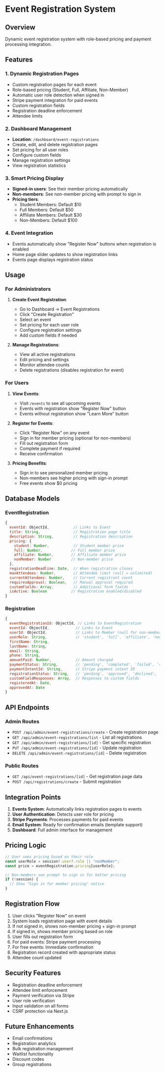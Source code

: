 # Event Registration System

## Overview
Dynamic event registration system with role-based pricing and payment processing integration.

## Features

### 1. Dynamic Registration Pages
- Custom registration pages for each event
- Role-based pricing (Student, Full, Affiliate, Non-Member)
- Automatic user role detection when signed in
- Stripe payment integration for paid events
- Custom registration fields
- Registration deadline enforcement
- Attendee limits

### 2. Dashboard Management
- **Location**: `/dashboard/event-registrations`
- Create, edit, and delete registration pages
- Set pricing for all user roles
- Configure custom fields
- Manage registration settings
- View registration statistics

### 3. Smart Pricing Display
- **Signed-in users**: See their member pricing automatically
- **Non-members**: See non-member pricing with prompt to sign in
- **Pricing tiers**:
  - Student Members: Default $10
  - Full Members: Default $50  
  - Affiliate Members: Default $30
  - Non-Members: Default $100

### 4. Event Integration
- Events automatically show "Register Now" buttons when registration is enabled
- Home page slider updates to show registration links
- Events page displays registration status

## Usage

### For Administrators

1. **Create Event Registration**:
   - Go to Dashboard → Event Registrations
   - Click "Create Registration"
   - Select an event
   - Set pricing for each user role
   - Configure registration settings
   - Add custom fields if needed

2. **Manage Registrations**:
   - View all active registrations
   - Edit pricing and settings
   - Monitor attendee counts
   - Delete registrations (disables registration for event)

### For Users

1. **View Events**:
   - Visit `/events` to see all upcoming events
   - Events with registration show "Register Now" button
   - Events without registration show "Learn More" button

2. **Register for Events**:
   - Click "Register Now" on any event
   - Sign in for member pricing (optional for non-members)
   - Fill out registration form
   - Complete payment if required
   - Receive confirmation

3. **Pricing Benefits**:
   - Sign in to see personalized member pricing
   - Non-members see higher pricing with sign-in prompt
   - Free events show $0 pricing

## Database Models

### EventRegistration
```javascript
{
  eventId: ObjectId,           // Links to Event
  title: String,               // Registration page title
  description: String,         // Registration description
  pricing: {
    student: Number,           // Student member price
    full: Number,             // Full member price
    affiliate: Number,        // Affiliate member price
    nonMember: Number         // Non-member price
  },
  registrationDeadline: Date,  // When registration closes
  maxAttendees: Number,        // Attendee limit (null = unlimited)
  currentAttendees: Number,    // Current registrant count
  requiresApproval: Boolean,   // Manual approval required
  customFields: Array,         // Additional form fields
  isActive: Boolean           // Registration enabled/disabled
}
```

### Registration
```javascript
{
  eventRegistrationId: ObjectId, // Links to EventRegistration
  eventId: ObjectId,            // Links to Event
  userId: ObjectId,             // Links to Member (null for non-members)
  userRole: String,             // 'student', 'full', 'affiliate', 'nonMember'
  firstName: String,
  lastName: String,
  email: String,
  phone: String,
  amountPaid: Number,           // Amount charged
  paymentStatus: String,        // 'pending', 'completed', 'failed', 'refunded'
  paymentIntentId: String,      // Stripe payment intent ID
  registrationStatus: String,   // 'pending', 'approved', 'declined', 'cancelled'
  customFieldResponses: Array,  // Responses to custom fields
  registeredAt: Date,
  approvedAt: Date
}
```

## API Endpoints

### Admin Routes
- `POST /api/admin/event-registrations/create` - Create registration page
- `GET /api/admin/event-registrations/list` - List all registrations
- `GET /api/admin/event-registrations/[id]` - Get specific registration
- `PUT /api/admin/event-registrations/[id]` - Update registration
- `DELETE /api/admin/event-registrations/[id]` - Delete registration

### Public Routes
- `GET /api/event-registrations/[id]` - Get registration page data
- `POST /api/registrations/create` - Submit registration

## Integration Points

1. **Events System**: Automatically links registration pages to events
2. **User Authentication**: Detects user role for pricing
3. **Stripe Payments**: Processes payments for paid events
4. **Email System**: Ready for confirmation emails (template support)
5. **Dashboard**: Full admin interface for management

## Pricing Logic

```javascript
// User sees pricing based on their role
const userRole = session?.user?.role || "nonMember";
const price = eventRegistration.pricing[userRole];

// Non-members see prompt to sign in for better pricing
if (!session) {
  // Show "Sign in for member pricing" notice
}
```

## Registration Flow

1. User clicks "Register Now" on event
2. System loads registration page with event details
3. If not signed in, shows non-member pricing + sign-in prompt
4. If signed in, shows member pricing based on role
5. User fills out registration form
6. For paid events: Stripe payment processing
7. For free events: Immediate confirmation
8. Registration record created with appropriate status
9. Attendee count updated

## Security Features

- Registration deadline enforcement
- Attendee limit enforcement
- Payment verification via Stripe
- User role verification
- Input validation on all forms
- CSRF protection via Next.js

## Future Enhancements

- Email confirmations
- Registration analytics
- Bulk registration management
- Waitlist functionality
- Discount codes
- Group registrations

